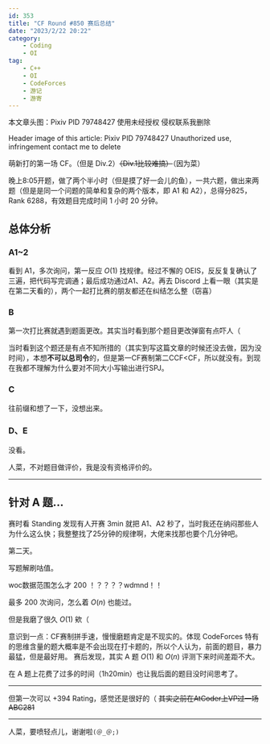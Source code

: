 ```yaml
---
id: 353
title: "CF Round #850 赛后总结"
date: "2023/2/22 20:22"
category:
    - Coding
    - OI
tag:
    - C++
    - OI
    - CodeForces
    - 游记
    - 游寄
---
```



本文章头图：Pixiv PID 79748427 使用未经授权 侵权联系我删除

Header image of this article: Pixiv PID 79748427 Unauthorized use, infringement contact me to delete

萌新打的第一场 CF。（但是 Div.2）~~（Div.1比较难搞）~~（因为菜）

晚上8:05开题，做了两个半小时（但是摸了好一会儿的鱼），一共六题，做出来两题（但是是同一个问题的简单和复杂的两个版本，即 A1 和 A2），总得分825，Rank 6288，有效题目完成时间 1 小时 20 分钟。

## 总体分析

### A1~2

看到 A1，多次询问，第一反应 $O(1)$ 找规律。经过不懈的 OEIS，反反复复确认了三遍，把代码写完调通；最后成功通过A1、A2。再去 Discord 上看一眼（其实是在第二天看的），两个一起打比赛的朋友都还在纠结怎么整（窃喜）

### B

第一次打比赛就遇到题面更改。其实当时看到那个题目更改弹窗有点吓人（

当时看到这个题还是有点不知所措的（其实到写这篇文章的时候还没去做，因为没时间），本想**不可以总司令**的，但是第一CF赛制第二$\text{CCF<CF}$，所以就没有。到现在我都不理解为什么要对不同大小写输出进行SPJ。

### C

往前缀和想了一下，没想出来。

### D、E

没看。

人菜，不对题目做评价，我是没有资格评价的。

---

## 针对 A 题...

赛时看 Standing 发现有人开赛 3min 就把 A1、A2 秒了，当时我还在纳闷那些人为什么这么快；我整整找了25分钟的规律啊，大佬来找那也要个几分钟吧。

第二天。

写题解刷咕值。

woc数据范围怎么才 200 ！？？？？wdmnd！！

最多 200 次询问，怎么着 $O(n)$ 也能过。

但是我磨了很久 $O(1)$ 欸（

意识到一点：CF赛制拼手速，慢慢磨题肯定是不现实的。体现 CodeForces 特有的思维含量的题大概率是不会出现在打卡题的，所以个人认为，前面的题目，暴力最猛，但是最好用。
赛后发现，其实 A 题 $O(1)$ 和 $O(n)$ 评测下来时间差距不大。

在 A 题上花费了过多的时间（1h20min）也让我后面的题目没时间思考了。

---

但第一次可以 +394 Rating，感觉还是很好的（
~~其实之前在AtCoder上VP过一场ABC281~~

---

人菜，要喷轻点儿，谢谢啦`(＠_＠;)`
